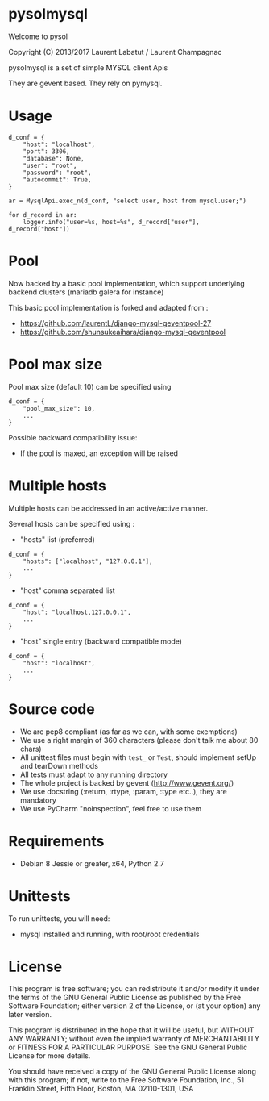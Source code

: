 pysolmysql
============

Welcome to pysol

Copyright (C) 2013/2017 Laurent Labatut / Laurent Champagnac

pysolmysql is a set of simple MYSQL client Apis

They are gevent based.
They rely on pymysql.

Usage
===============

```
d_conf = {
    "host": "localhost",
    "port": 3306,
    "database": None,
    "user": "root",
    "password": "root",
    "autocommit": True,
}
        
ar = MysqlApi.exec_n(d_conf, "select user, host from mysql.user;")

for d_record in ar:
    logger.info("user=%s, host=%s", d_record["user"], d_record["host"])
```

Pool
===============

Now backed by a basic pool implementation, which support underlying backend clusters (mariadb galera for instance)

This basic pool implementation is forked and adapted from :
- https://github.com/laurentL/django-mysql-geventpool-27
- https://github.com/shunsukeaihara/django-mysql-geventpool

Pool max size
===============

Pool max size (default 10) can be specified using
```
d_conf = {
    "pool_max_size": 10,
    ...
}
```

Possible backward compatibility issue:
- If the pool is maxed, an exception will be raised

Multiple hosts
===============

Multiple hosts can be addressed in an active/active manner.

Several hosts can be specified using :
- "hosts" list (preferred)
```
d_conf = {
    "hosts": ["localhost", "127.0.0.1"],
    ...
}
```

- "host" comma separated list
```
d_conf = {
    "host": "localhost,127.0.0.1",
    ...
}
```

- "host" single entry (backward compatible mode)
```
d_conf = {
    "host": "localhost",
    ...
}
```

Source code
===============

- We are pep8 compliant (as far as we can, with some exemptions)
- We use a right margin of 360 characters (please don't talk me about 80 chars)
- All unittest files must begin with `test_` or `Test`, should implement setUp and tearDown methods
- All tests must adapt to any running directory
- The whole project is backed by gevent (http://www.gevent.org/)
- We use docstring (:return, :rtype, :param, :type etc..), they are mandatory
- We use PyCharm "noinspection", feel free to use them

Requirements
===============

- Debian 8 Jessie or greater, x64, Python 2.7

Unittests
===============

To run unittests, you will need:

- mysql installed and running, with root/root credentials

License
===============

This program is free software; you can redistribute it and/or
modify it under the terms of the GNU General Public License
as published by the Free Software Foundation; either version 2
of the License, or (at your option) any later version.

This program is distributed in the hope that it will be useful,
but WITHOUT ANY WARRANTY; without even the implied warranty of
MERCHANTABILITY or FITNESS FOR A PARTICULAR PURPOSE.  See the
GNU General Public License for more details.

You should have received a copy of the GNU General Public License
along with this program; if not, write to the Free Software
Foundation, Inc., 51 Franklin Street, Fifth Floor, Boston, MA  02110-1301, USA


